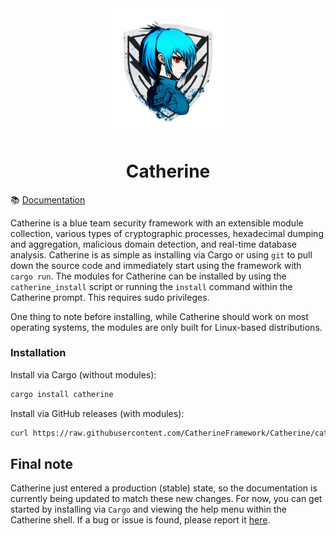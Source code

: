 <div align="center">
    <img src="https://raw.githubusercontent.com/CatherineFramework/Catherine/main/assets/catherine_icon.png" width="40%" />
</div>

<h1 align="center">
    Catherine
</h1>

📚 [Documentation](https://catherine.azazelm3dj3d.com)

Catherine is a blue team security framework with an extensible module collection, various types of cryptographic processes, hexadecimal dumping and aggregation, malicious domain detection, and real-time database analysis. Catherine is as simple as installing via Cargo or using `git` to pull down the source code and immediately start using the framework with `cargo run`. The modules for Catherine can be installed by using the `catherine_install` script or running the `install` command within the Catherine prompt. This requires sudo privileges.

One thing to note before installing, while Catherine should work on most operating systems, the modules are only built for Linux-based distributions.

### Installation
Install via Cargo (without modules):
```bash
cargo install catherine
```

Install via GitHub releases (with modules):
```bash
curl https://raw.githubusercontent.com/CatherineFramework/Catherine/catherine_install | sudo sh
```

## Final note
Catherine just entered a production (stable) state, so the documentation is currently being updated to match these new changes. For now, you can get started by installing via `Cargo` and viewing the help menu within the Catherine shell. If a bug or issue is found, please report it [here](https://github.com/CatherineFramework/Catherine/issues).